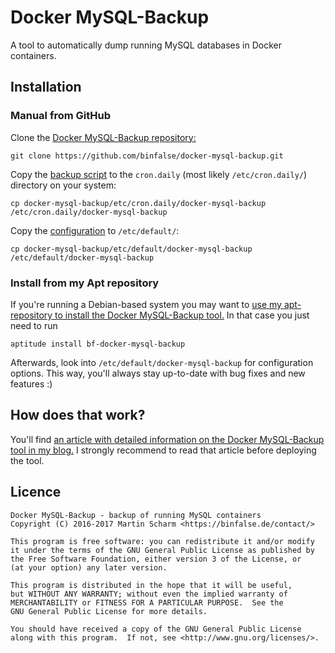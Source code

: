 # Docker MySQL-Backup

A tool to automatically dump running MySQL databases in Docker containers.

## Installation

### Manual from GitHub

Clone the [Docker MySQL-Backup repository:](https://github.com/binfalse/docker-mysql-backup)

    git clone https://github.com/binfalse/docker-mysql-backup.git

Copy the [backup script](etc/cron.daily/docker-mysql-backup) to the `cron.daily` (most likely `/etc/cron.daily/`) directory on your system:

    cp docker-mysql-backup/etc/cron.daily/docker-mysql-backup /etc/cron.daily/docker-mysql-backup

Copy the [configuration](etc/default/docker-mysql-backup) to `/etc/default/`:

    cp docker-mysql-backup/etc/default/docker-mysql-backup /etc/default/docker-mysql-backup

### Install from my Apt repository

If you're running a Debian-based system you may want to [use my apt-repository to install the Docker MySQL-Backup tool.](https://binfalse.de/software/apt-repo/) In that case you just need to run

    aptitude install bf-docker-mysql-backup

Afterwards, look into `/etc/default/docker-mysql-backup` for configuration options. This way, you'll always stay up-to-date with bug fixes and new features :)

## How does that work?

You'll find [an article with detailed information on the Docker MySQL-Backup tool in my blog.](https://binfalse.de/2017/02/06/docker-mysql-backup/)
I strongly recommend to read that article before deploying the tool.

## Licence

    Docker MySQL-Backup - backup of running MySQL containers
    Copyright (C) 2016-2017 Martin Scharm <https://binfalse.de/contact/>
    
    This program is free software: you can redistribute it and/or modify
    it under the terms of the GNU General Public License as published by
    the Free Software Foundation, either version 3 of the License, or
    (at your option) any later version.
    
    This program is distributed in the hope that it will be useful,
    but WITHOUT ANY WARRANTY; without even the implied warranty of
    MERCHANTABILITY or FITNESS FOR A PARTICULAR PURPOSE.  See the
    GNU General Public License for more details.
    
    You should have received a copy of the GNU General Public License
    along with this program.  If not, see <http://www.gnu.org/licenses/>.

